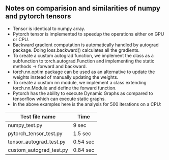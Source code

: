 ## Notes on comparision and similarities of numpy and pytorch tensors

* Tensor is identical to numpy array.
* Pytorch tensor is implemented to speedup the operations either on GPU or CPU.
* Backward gradient computation is automatically handled by autograd package. Doing loss.backward() calculates all the gradients.
* To create a custom autograd function, we implement the class as a subfunction to torch.autograd.Function and implementing the static methods -> forward and backward.
* torch.nn.optim package can be used as an alternative to update the weights instead of manually updating the weights.
* To create a custom nn module, we implement a class extending torch.nn.Module and define the forward function.
* Pytorch has the ability to execute Dynamic Graphs as compared to tensorflow which can execute static graphs.
* In the above examples here is the analysis for 500 iterations on a CPU:

Test file name | Time 
------| ----------
numpy_test.py | 9 sec 
pytorch_tensor_test.py | 1.5 sec 
tensor_autograd_test.py | 0.54 sec 
custom_autograd_test.py | 0.84 sec

